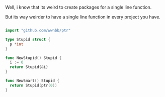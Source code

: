 Well, i know that its weird to create packages for a single line function.

But its way weirder to have a single line function in every project you have.


```go

import "github.com/wwnbb/ptr"

type Stupid struct {
  p *int
}

func NewStupid() Stupid {
  i := 0
  return Stupid{&i}
}

func NewSmart() Stupid {
  return Stupid(ptr(0))
}
```

